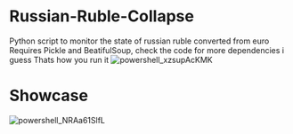 # Russian-Ruble-Collapse
Python script to monitor the state of russian ruble converted from euro
Requires Pickle and BeatifulSoup, check the code for more dependencies i guess
Thats how you run it
![powershell_xzsupAcKMK](https://user-images.githubusercontent.com/81194357/157257947-8d0d0bfb-cc42-4bf5-844b-719fafb1291f.png)

# Showcase
![powershell_NRAa61SlfL](https://user-images.githubusercontent.com/81194357/157258474-b6442224-1cf3-4beb-92cf-d01f6993d1bd.png)
